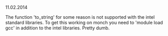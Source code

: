 11.02.2014

The function 'to_string' for some reason is not supported with the intel standard libraries. To get this working on monch you need to
	'module load gcc'
in addition to the intel libraries. Pretty dumb.
